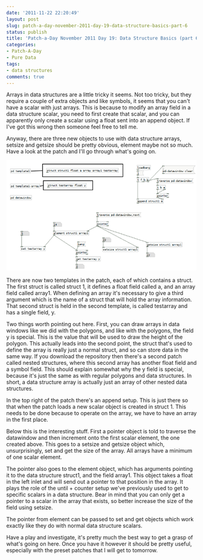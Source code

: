 ```yaml
---
date: '2011-11-22 22:20:49'
layout: post
slug: patch-a-day-november-2011-day-19-data-structure-basics-part-6
status: publish
title: 'Patch-a-Day November 2011 Day 19: Data Structure Basics (part 6)'
categories:
- Patch-A-Day
- Pure Data
tags:
- data structures
comments: true
---
```


Arrays in data structures are a little tricky it seems. Not too tricky, but they require a couple of extra objects and like symbols, it seems that you can't have a scalar with just arrays. This is because to modify an array field in a data structure scalar, you need to first create that scalar, and you can apparently only create a scalar using a float sent into an append object. If I've got this wrong then someone feel free to tell me.

Anyway, there are three new objects to use with data structure arrays, setsize and getsize should be pretty obvious, element maybe not so much. Have a look at the patch and I'll go through what's going on.

![Array manipulation in data structures](/a/2011-11-22-patch-a-day-november-2011-day-19-data-structure-basics-part-6/array-data-structure.png)

There are now two templates in the patch, each of which contains a struct. The first struct is called struct 1, it defines a float field called a, and an array field called array1. When defining an array it's necessary to give a third argument which is the name of a struct that will hold the array information. That second struct is held in the second template, is called testarray and has a single field, y.

Two things worth pointing out here. First, you can draw arrays in data windows like we did with the polygons, and like with the polygons, the field y is special. This is the value that will be used to draw the height of the polygon. This actually leads into the second point, the struct that's used to define the array is really just a normal struct, and so can store data in the same way. If you download the repository then there's a second patch called nested structures, where this second array has another float field and a symbol field. This should explain somewhat why the y field is special, because it's just the same as with regular polygons and data structures. In short, a data structure array is actually just an array of other nested data structures.

In the top right of the patch there's an append setup. This is just there so that when the patch loads a new scalar object is created in struct 1. This needs to be done because to operate on the array, we have to have an array in the first place.

Below this is the interesting stuff. First a pointer object is told to traverse the datawindow and then increment onto the first scalar element, the one created above. This goes to a setsize and getsize object which, unsurprisingly, set and get the size of the array. All arrays have a minimum of one scalar element.

The pointer also goes to the element object, which has arguments pointing it to the data structure struct1, and the field array1. This object takes a float in the left inlet and will send out a pointer to that position in the array. It plays the role of the until + counter setup we've previously used to get to specific scalars in a data structure. Bear in mind that you can only get a pointer to a scalar in the array that exists, so better increase the size of the field using setsize.

The pointer from element can be passed to set and get objects which work exactly like they do with normal data structure scalars.

Have a play and investigate, it's pretty much the best way to get a grasp of what's going on here. Once you have it however it should be pretty useful, especially with the preset patches that I will get to tomorrow.
